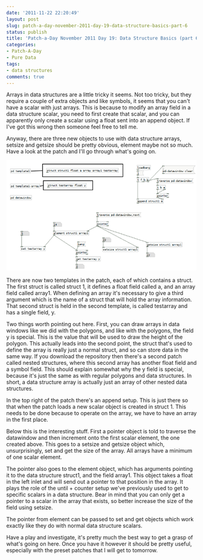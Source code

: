 ```yaml
---
date: '2011-11-22 22:20:49'
layout: post
slug: patch-a-day-november-2011-day-19-data-structure-basics-part-6
status: publish
title: 'Patch-a-Day November 2011 Day 19: Data Structure Basics (part 6)'
categories:
- Patch-A-Day
- Pure Data
tags:
- data structures
comments: true
---
```


Arrays in data structures are a little tricky it seems. Not too tricky, but they require a couple of extra objects and like symbols, it seems that you can't have a scalar with just arrays. This is because to modify an array field in a data structure scalar, you need to first create that scalar, and you can apparently only create a scalar using a float sent into an append object. If I've got this wrong then someone feel free to tell me.

Anyway, there are three new objects to use with data structure arrays, setsize and getsize should be pretty obvious, element maybe not so much. Have a look at the patch and I'll go through what's going on.

![Array manipulation in data structures](/a/2011-11-22-patch-a-day-november-2011-day-19-data-structure-basics-part-6/array-data-structure.png)

There are now two templates in the patch, each of which contains a struct. The first struct is called struct 1, it defines a float field called a, and an array field called array1. When defining an array it's necessary to give a third argument which is the name of a struct that will hold the array information. That second struct is held in the second template, is called testarray and has a single field, y.

Two things worth pointing out here. First, you can draw arrays in data windows like we did with the polygons, and like with the polygons, the field y is special. This is the value that will be used to draw the height of the polygon. This actually leads into the second point, the struct that's used to define the array is really just a normal struct, and so can store data in the same way. If you download the repository then there's a second patch called nested structures, where this second array has another float field and a symbol field. This should explain somewhat why the y field is special, because it's just the same as with regular polygons and data structures. In short, a data structure array is actually just an array of other nested data structures.

In the top right of the patch there's an append setup. This is just there so that when the patch loads a new scalar object is created in struct 1. This needs to be done because to operate on the array, we have to have an array in the first place.

Below this is the interesting stuff. First a pointer object is told to traverse the datawindow and then increment onto the first scalar element, the one created above. This goes to a setsize and getsize object which, unsurprisingly, set and get the size of the array. All arrays have a minimum of one scalar element.

The pointer also goes to the element object, which has arguments pointing it to the data structure struct1, and the field array1. This object takes a float in the left inlet and will send out a pointer to that position in the array. It plays the role of the until + counter setup we've previously used to get to specific scalars in a data structure. Bear in mind that you can only get a pointer to a scalar in the array that exists, so better increase the size of the field using setsize.

The pointer from element can be passed to set and get objects which work exactly like they do with normal data structure scalars.

Have a play and investigate, it's pretty much the best way to get a grasp of what's going on here. Once you have it however it should be pretty useful, especially with the preset patches that I will get to tomorrow.
